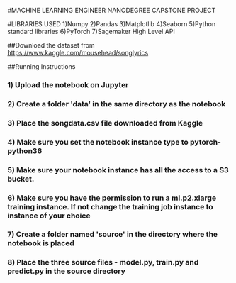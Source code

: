 #MACHINE LEARNING ENGINEER NANODEGREE CAPSTONE PROJECT

#LIBRARIES USED
1)Numpy
2)Pandas
3)Matplotlib
4)Seaborn
5)Python standard libraries
6)PyTorch
7)Sagemaker High Level API

##Download the dataset from https://www.kaggle.com/mousehead/songlyrics

##Running Instructions
### 1) Upload the notebook on Jupyter
### 2) Create a folder 'data' in the same directory as the notebook
### 3) Place the songdata.csv file downloaded from Kaggle
### 4) Make sure you set the notebook instance type to pytorch-python36
### 5) Make sure your notebook instance has all the access to a S3 bucket.
### 6) Make sure you have the permission to run a ml.p2.xlarge training instance. If not change the training job instance to instance of your choice
### 7) Create a folder named 'source' in the directory where the notebook is placed
### 8) Place the three source files - model.py, train.py and predict.py in the source directory
